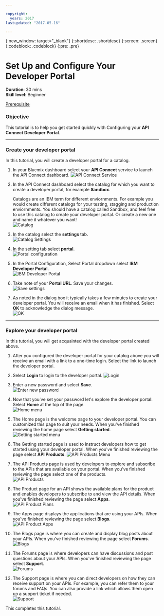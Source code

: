 ```yaml
---

copyright:
  years: 2017
lastupdated: "2017-05-16"

---
```



{:new_window: target="_blank"}
{:shortdesc: .shortdesc}
{:screen: .screen}
{:codeblock: .codeblock}
{:pre: .pre}

# Set Up and Configure Your Developer Portal
**Duration**: 30 mins  
**Skill level**: Beginner  

[Prerequisite](https://github.com/ibm-apiconnect/getting-started/blob/master/bluemix/1a/README.md)

### Objective
This tutorial is to help you get started quickly with Configuring your **API Connect Developer Portal**. 

---

### Create your developer portal
In this tutorial, you will create a developer portal for a catalog.

1. In your Bluemix dashboard select your **API Connect** service to launch the API Connect dashboard.
![API Connect Service](images/1.1-Bluemix-Dashboard.png)

2. In the API Connect dashboard select the catalog for which you want to create a developer portal, for example **Sandbox**.

	Catalogs are an IBM term for different enviornments. For example you would create different catalogs for your testing, stagging and production enviornments. You should have a catalog called Sandbox, and feel free to use this catalog to create your developer portal. Or create a new one and name it whatever you want!  
![Catalog](images/1.2-APIC-Dashboard.png)

3. In the catalog select the **settings** tab.  
  ![Catalog Settings](images/1.3-catalog-settings.png)

4. In the setting tab select **portal**.  
  ![Portal configuration](images/1.4-catalog-portal.png)

5. In the Portal Configuration, Select Portal dropdown select **IBM Developer Portal**.  
  ![IBM Developer Portal](images/1.5-IBM-developer-portal.png) 

6. Take note of your **Portal URL**. Save your changes.  
  ![Save settings](images/1.6-save-settings.png)
  
7. As noted in the dialog box it typically takes a few minutes to create your developer portal. You will receive an email when it has finished. Select **OK** to acknowledge the dialog message.  
  ![OK](images/1.7-OK.png)

---

### Explore your developer portal
In this tutorial, you will get acquainted with the developer portal created above.

1. After you configured the developer portal for your catalog above you will receive an email with a link to a one-time login. Select the link to launch the developer portal.

2. Select **Login** to login to the developer portal. 
![Login](images/2.2-login.png)

3. Enter a new password and select **Save**.  
  ![Enter new password](images/2.3-password.png)

4. Now that you've set your password let's explore the developer portal. Select **Home** at the top of the page.  
  ![Home menu](images/2.4-pwsaved.png)

5. The Home page is the welcome page to your developer portal. You can customized this page to suit your needs.  When you've finished reviewing the home page select **Getting started**.   
  ![Getting started menu](images/2.5-home.png) 

6. The Getting started page is used to instruct developers how to get started using your developer portal.  When you've finished reviewing the page select **API Products**.
  ![API Products Menu](images/2.6-getting-started.png)

7. The API Products page is used by developers to explore and subscribe to the APIs that are available on your portal.  When you've finished reviewing the page select one of the products.  
  ![API Products](images/2.7-api-products.png)

8. The Product page for an API shows the available plans for the product and enables developers to subscribe to and view the API details.  When you've finished reviewing the page select **Apps**.  
  ![API Product Plans](images/2.8-api-plan.png)

9. The Apps page displays the applications that are using your APIs.  When you've finished reviewing the page select **Blogs**.  
  ![API Product Apps](images/2.9-apps.png)

10. The Blogs page is where you can create and display blog posts about your APIs.  When you've finished reviewing the page select **Forums**.  
  ![Blogs](images/2.10-blogs.png)
  
11. The Forums page is where developers can have discussions and post questions about your APIs.  When you've finished reviewing the page select **Support**.  
  ![Forums](images/2.11-forums.png)
  
12. The Support page is where you can direct developers on how they can receive support on your APIs. For example, you can refer them to your forums and FAQs. You can also provide a link which allows them open up a support ticket if needed.  
  ![Support](images/2.12-support.png)

This completes this tutorial.

  



  
